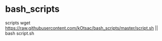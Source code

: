 # bash_scripts
scripts 
wget https://raw.githubusercontent.com/kOtsac/bash_scripts/master/script.sh || bash script.sh
